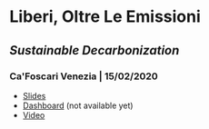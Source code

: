 # Liberi, Oltre Le Emissioni

## *Sustainable Decarbonization*

### Ca'Foscari Venezia | 15/02/2020

* [Slides](https://pitmonticone.github.io/liberioltre3/slides.html)
* [Dashboard]() (not available yet)
* [Video](https://www.youtube.com/watch?v=___0U6uikPA)
